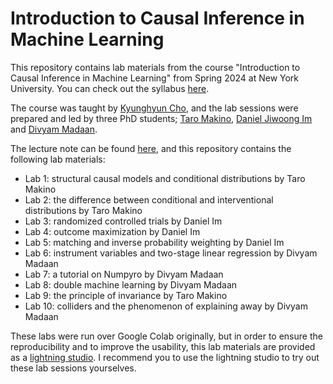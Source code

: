 # Introduction to Causal Inference in Machine Learning

This repository contains lab materials from the course "Introduction to Causal Inference in Machine Learning" from Spring 2024 at New York University. You can check out the syllabus [here](https://docs.google.com/document/d/1qNMxbLp7YqolYQX2-ttYA-wOKbMlssYz4Iv5pmVuUqo/edit?usp=sharing).

The course was taught by [Kyunghyun Cho](https://kyunghyuncho.me/), and the lab sessions were prepared and led by three PhD students; [Taro Makino](https://taromakino.github.io/), [Daniel Jiwoong Im](https://jiwoongim.github.io/research.html) and [Divyam Madaan](https://dmadaan.com/). 

The lecture note can be found [here](https://arxiv.org/abs/2405.08793), and this repository contains the following lab materials:

- Lab 1: structural causal models and conditional distributions by Taro Makino
- Lab 2: the difference between conditional and interventional distributions by Taro Makino
- Lab 3: randomized controlled trials by Daniel Im
- Lab 4: outcome maximization by Daniel Im
- Lab 5: matching and inverse probability weighting by Daniel Im
- Lab 6: instrument variables and two-stage linear regression by Divyam Madaan
- Lab 7: a tutorial on Numpyro by Divyam Madaan
- Lab 8: double machine learning by Divyam Madaan
- Lab 9: the principle of invariance by Taro Makino
- Lab 10: colliders and the phenomenon of explaining away by Divyam Madaan

These labs were run over Google Colab originally, but in order to ensure the reproducibility and to improve the usability, this lab materials are provided as a [lightning studio](https://lightning.ai/kc119/studios/causal-inference-in-machine-learning-a-course-material-at-new-york-university). I recommend you to use the lightning studio to try out these lab sessions yourselves.

